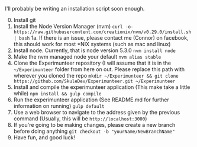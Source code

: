 I'll probably be writing an installation script soon enough.

0. Install git
1. Install the Node Version Manager (nvm)
`curl -o- https://raw.githubusercontent.com/creationix/nvm/v0.29.0/install.sh | bash`
1a. If there is an issue, please contact me (Connor) on facebook, this should work for most *NIX systems (such as mac and linux)
2. Install node. Currently, that is node version 5.3.0
`nvm install node`
3. Make the nvm managed node your default
`nvm alias stable`
4. Clone the Experimunteer repository (I will assume that it is in the `~/Experimunteer` folder from here on out. Please replace this path with wherever you cloned the repo
`mkdir ~/Experimunteer && git clone https://github.com/SkuleDev/Experimunteer.git ~/Experimunteer`
5. Install and compile the experimunteer application (This make take a little while)
`npm install && gulp compile`
6. Run the experimunteer application (See README.md for further information on running)
`gulp default`
7. Use a web browser to navigate to the address given by the previous command (Usually, this will be `http://localhost:3000`)
8. If you're going to be making changes, please create a new branch before doing anything
`git checkout -b "yourName/NewBranchName"`
9. Have fun, and good luck!
